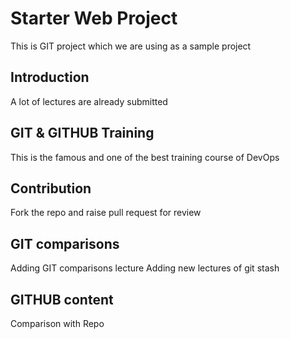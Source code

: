 # Starter Web Project
This is GIT project which we are using as a sample project

## Introduction
A lot of lectures are already submitted

## GIT & GITHUB Training
This is the famous and one of the best training course of DevOps

## Contribution
Fork the repo and raise pull request for review

## GIT comparisons
Adding GIT comparisons lecture
Adding new lectures of git stash

## GITHUB content
Comparison with Repo
